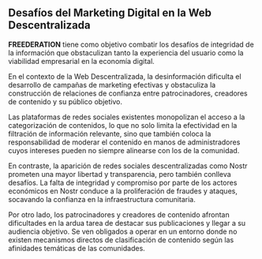 ## Desafíos del Marketing Digital en la Web Descentralizada

**FREEDERATION** tiene como objetivo combatir los desafíos de integridad de la información que obstaculizan tanto la experiencia del usuario como la viabilidad empresarial en la economía digital.

En el contexto de la Web Descentralizada, la desinformación dificulta el desarrollo de campañas de marketing efectivas y obstaculiza la construcción de relaciones de confianza entre patrocinadores, creadores de contenido y su público objetivo.

Las plataformas de redes sociales existentes monopolizan el acceso a la categorización de contenidos, lo que no solo limita la efectividad en la filtración de información relevante, sino que también coloca la responsabilidad de moderar el contenido en manos de administradores cuyos intereses pueden no siempre alinearse con los de la comunidad.

En contraste, la aparición de redes sociales descentralizadas como Nostr prometen una mayor libertad y transparencia, pero también conlleva desafíos. La falta de integridad y compromiso por parte de los actores económicos en Nostr conduce a la proliferación de fraudes y ataques, socavando la confianza en la infraestructura comunitaria.

Por otro lado, los patrocinadores y creadores de contenido afrontan dificultades en la ardua tarea de destacar sus publicaciones y llegar a su audiencia objetivo. Se ven obligados a operar en un entorno donde no existen mecanismos directos de clasificación de contenido según las afinidades temáticas de las comunidades.